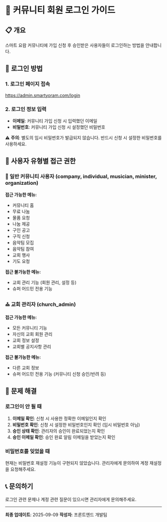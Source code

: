 # 🔐 커뮤니티 회원 로그인 가이드

## 📋 개요
스마트 요람 커뮤니티에 가입 신청 후 승인받은 사용자들이 로그인하는 방법을 안내합니다.

## 🎯 로그인 방법

### 1. 로그인 페이지 접속
https://admin.smartyoram.com/login

### 2. 로그인 정보 입력
- **이메일**: 커뮤니티 가입 신청 시 입력했던 이메일
- **비밀번호**: 커뮤니티 가입 신청 시 설정했던 비밀번호

⚠️ **주의**: 별도의 임시 비밀번호가 발급되지 않습니다. 반드시 신청 시 설정한 비밀번호를 사용하세요.

## 👥 사용자 유형별 접근 권한

### 🏢 일반 커뮤니티 사용자 (company, individual, musician, minister, organization)
**접근 가능한 메뉴:**
- 커뮤니티 홈
- 무료 나눔
- 물품 요청
- 나눔 제공
- 구인 공고
- 구직 신청
- 음악팀 모집
- 음악팀 참여
- 교회 행사
- 기도 요청

**접근 불가능한 메뉴:**
- 교회 관리 기능 (회원 관리, 설정 등)
- 슈퍼 어드민 전용 기능

### ⛪ 교회 관리자 (church_admin)
**접근 가능한 메뉴:**
- 모든 커뮤니티 기능
- 자신의 교회 회원 관리
- 교회 정보 설정
- 교회별 공지사항 관리

**접근 불가능한 메뉴:**
- 다른 교회 정보
- 슈퍼 어드민 전용 기능 (커뮤니티 신청 승인/반려 등)

## 🔧 문제 해결

### 로그인이 안 될 때
1. **이메일 확인**: 신청 시 사용한 정확한 이메일인지 확인
2. **비밀번호 확인**: 신청 시 설정한 비밀번호인지 확인 (임시 비밀번호 아님)
3. **승인 상태 확인**: 관리자의 승인이 완료되었는지 확인
4. **승인 이메일 확인**: 승인 완료 알림 이메일을 받았는지 확인

### 비밀번호를 잊었을 때
현재는 비밀번호 재설정 기능이 구현되지 않았습니다. 
관리자에게 문의하여 계정 재설정을 요청해주세요.

## 📞 문의하기
로그인 관련 문제나 계정 관련 질문이 있으시면 관리자에게 문의해주세요.

---

**최종 업데이트**: 2025-09-09
**작성자**: 프론트엔드 개발팀
